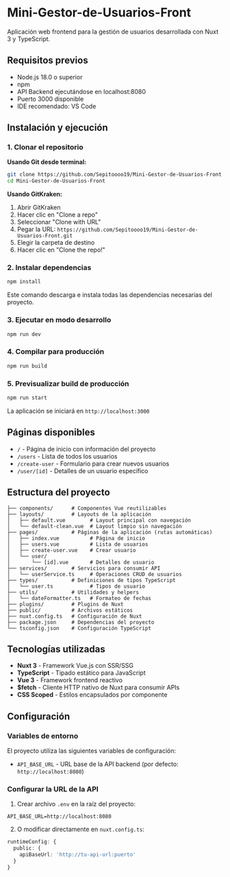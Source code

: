 # Mini-Gestor-de-Usuarios-Front

Aplicación web frontend para la gestión de usuarios desarrollada con Nuxt 3 y TypeScript.

## Requisitos previos

- Node.js 18.0 o superior
- npm
- API Backend ejecutándose en localhost:8080
- Puerto 3000 disponible
- IDE recomendado: VS Code

## Instalación y ejecución

### 1. Clonar el repositorio

**Usando Git desde terminal:**
```bash
git clone https://github.com/Sepitoooo19/Mini-Gestor-de-Usuarios-Front.git
cd Mini-Gestor-de-Usuarios-Front
```

**Usando GitKraken:**
1. Abrir GitKraken
2. Hacer clic en "Clone a repo"
3. Seleccionar "Clone with URL"
4. Pegar la URL: `https://github.com/Sepitoooo19/Mini-Gestor-de-Usuarios-Front.git`
5. Elegir la carpeta de destino
6. Hacer clic en "Clone the repo!"

### 2. Instalar dependencias
```bash
npm install
```
Este comando descarga e instala todas las dependencias necesarias del proyecto.

### 3. Ejecutar en modo desarrollo
```bash
npm run dev
```

### 4. Compilar para producción
```bash
npm run build
```

### 5. Previsualizar build de producción
```bash
npm run start
```

La aplicación se iniciará en `http://localhost:3000`

## Páginas disponibles

- `/` - Página de inicio con información del proyecto
- `/users` - Lista de todos los usuarios
- `/create-user` - Formulario para crear nuevos usuarios
- `/user/[id]` - Detalles de un usuario específico

## Estructura del proyecto

```
├── components/      # Componentes Vue reutilizables
├── layouts/         # Layouts de la aplicación
│   ├── default.vue        # Layout principal con navegación
│   └── default-clean.vue  # Layout limpio sin navegación
├── pages/           # Páginas de la aplicación (rutas automáticas)
│   ├── index.vue          # Página de inicio
│   ├── users.vue          # Lista de usuarios
│   ├── create-user.vue    # Crear usuario
│   └── user/
│       └── [id].vue       # Detalles de usuario
├── services/        # Servicios para consumir API
│   └── userService.ts     # Operaciones CRUD de usuarios
├── types/           # Definiciones de tipos TypeScript
│   └── user.ts            # Tipos de usuario
├── utils/           # Utilidades y helpers
│   └── dateFormatter.ts   # Formateo de fechas
├── plugins/         # Plugins de Nuxt
├── public/          # Archivos estáticos
├── nuxt.config.ts   # Configuración de Nuxt
├── package.json     # Dependencias del proyecto
└── tsconfig.json    # Configuración TypeScript
```

## Tecnologías utilizadas

- **Nuxt 3** - Framework Vue.js con SSR/SSG
- **TypeScript** - Tipado estático para JavaScript
- **Vue 3** - Framework frontend reactivo
- **$fetch** - Cliente HTTP nativo de Nuxt para consumir APIs
- **CSS Scoped** - Estilos encapsulados por componente

## Configuración

### Variables de entorno

El proyecto utiliza las siguientes variables de configuración:

- `API_BASE_URL` - URL base de la API backend (por defecto: `http://localhost:8080`)

### Configurar la URL de la API

1. Crear archivo `.env` en la raíz del proyecto:
```env
API_BASE_URL=http://localhost:8080
```

2. O modificar directamente en `nuxt.config.ts`:
```typescript
runtimeConfig: {
  public: {
    apiBaseUrl: 'http://tu-api-url:puerto'
  }
}
```
